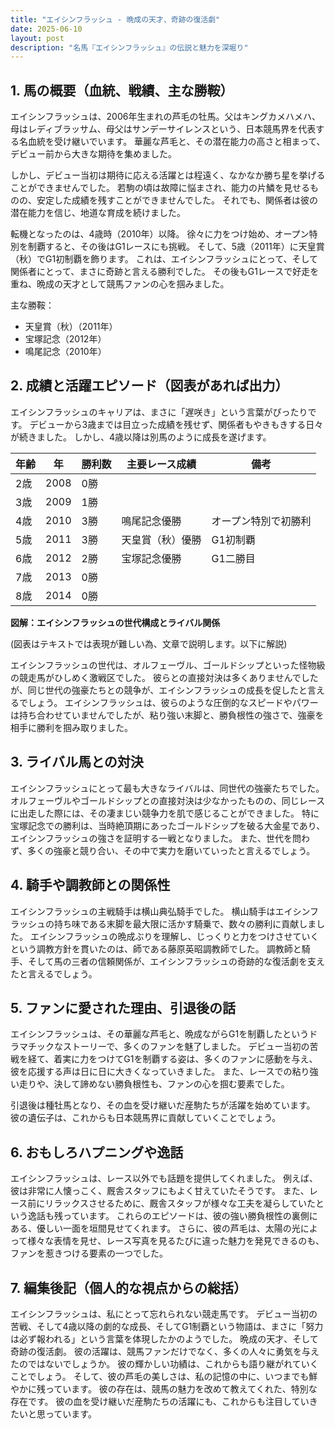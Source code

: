 ```yaml
---
title: "エイシンフラッシュ - 晩成の天才、奇跡の復活劇"
date: 2025-06-10
layout: post
description: "名馬『エイシンフラッシュ』の伝説と魅力を深堀り"
---
```


## 1. 馬の概要（血統、戦績、主な勝鞍）

エイシンフラッシュは、2006年生まれの芦毛の牡馬。父はキングカメハメハ、母はレディブラッサム、母父はサンデーサイレンスという、日本競馬界を代表する名血統を受け継いでいます。  華麗な芦毛と、その潜在能力の高さと相まって、デビュー前から大きな期待を集めました。

しかし、デビュー当初は期待に応える活躍とは程遠く、なかなか勝ち星を挙げることができませんでした。  若駒の頃は故障に悩まされ、能力の片鱗を見せるものの、安定した成績を残すことができませんでした。  それでも、関係者は彼の潜在能力を信じ、地道な育成を続けました。

転機となったのは、4歳時（2010年）以降。  徐々に力をつけ始め、オープン特別を制覇すると、その後はG1レースにも挑戦。  そして、5歳（2011年）に天皇賞（秋）でG1初制覇を飾ります。  これは、エイシンフラッシュにとって、そして関係者にとって、まさに奇跡と言える勝利でした。  その後もG1レースで好走を重ね、晩成の天才として競馬ファンの心を掴みました。

主な勝鞍：

* 天皇賞（秋）（2011年）
* 宝塚記念（2012年）
* 鳴尾記念（2010年）


## 2. 成績と活躍エピソード（図表があれば出力）

エイシンフラッシュのキャリアは、まさに「遅咲き」という言葉がぴったりです。  デビューから3歳までは目立った成績を残せず、関係者もやきもきする日々が続きました。  しかし、4歳以降は別馬のように成長を遂げます。


| 年齢 | 年 | 勝利数 | 主要レース成績 | 備考 |
|---|---|---|---|---|
| 2歳 | 2008 | 0勝 |  |  |
| 3歳 | 2009 | 1勝 |  |  |
| 4歳 | 2010 | 3勝 | 鳴尾記念優勝 | オープン特別で初勝利 |
| 5歳 | 2011 | 3勝 | 天皇賞（秋）優勝 | G1初制覇 |
| 6歳 | 2012 | 2勝 | 宝塚記念優勝 | G1二勝目 |
| 7歳 | 2013 | 0勝 |  |  |
| 8歳 | 2014 | 0勝 |  |  |


**図解：エイシンフラッシュの世代構成とライバル関係**

(図表はテキストでは表現が難しい為、文章で説明します。以下に解説)

エイシンフラッシュの世代は、オルフェーヴル、ゴールドシップといった怪物級の競走馬がひしめく激戦区でした。  彼らとの直接対決は多くありませんでしたが、同じ世代の強豪たちとの競争が、エイシンフラッシュの成長を促したと言えるでしょう。  エイシンフラッシュは、彼らのような圧倒的なスピードやパワーは持ち合わせていませんでしたが、粘り強い末脚と、勝負根性の強さで、強豪を相手に勝利を掴み取りました。


## 3. ライバル馬との対決

エイシンフラッシュにとって最も大きなライバルは、同世代の強豪たちでした。  オルフェーヴルやゴールドシップとの直接対決は少なかったものの、同じレースに出走した際には、その凄まじい競争力を肌で感じることができました。  特に宝塚記念での勝利は、当時絶頂期にあったゴールドシップを破る大金星であり、エイシンフラッシュの強さを証明する一戦となりました。  また、世代を問わず、多くの強豪と競り合い、その中で実力を磨いていったと言えるでしょう。


## 4. 騎手や調教師との関係性

エイシンフラッシュの主戦騎手は横山典弘騎手でした。  横山騎手はエイシンフラッシュの持ち味である末脚を最大限に活かす騎乗で、数々の勝利に貢献しました。  エイシンフラッシュの晩成ぶりを理解し、じっくりと力をつけさせていくという調教方針を貫いたのは、師である藤原英昭調教師でした。  調教師と騎手、そして馬の三者の信頼関係が、エイシンフラッシュの奇跡的な復活劇を支えたと言えるでしょう。


## 5. ファンに愛された理由、引退後の話

エイシンフラッシュは、その華麗な芦毛と、晩成ながらG1を制覇したというドラマチックなストーリーで、多くのファンを魅了しました。  デビュー当初の苦戦を経て、着実に力をつけてG1を制覇する姿は、多くのファンに感動を与え、彼を応援する声は日に日に大きくなっていきました。  また、レースでの粘り強い走りや、決して諦めない勝負根性も、ファンの心を掴む要素でした。

引退後は種牡馬となり、その血を受け継いだ産駒たちが活躍を始めています。  彼の遺伝子は、これからも日本競馬界に貢献していくことでしょう。


## 6. おもしろハプニングや逸話

エイシンフラッシュは、レース以外でも話題を提供してくれました。  例えば、彼は非常に人懐っこく、厩舎スタッフにもよく甘えていたそうです。  また、レース前にリラックスさせるために、厩舎スタッフが様々な工夫を凝らしていたという逸話も残っています。  これらのエピソードは、彼の強い勝負根性の裏側にある、優しい一面を垣間見せてくれます。  さらに、彼の芦毛は、太陽の光によって様々な表情を見せ、レース写真を見るたびに違った魅力を発見できるのも、ファンを惹きつける要素の一つでした。


## 7. 編集後記（個人的な視点からの総括）

エイシンフラッシュは、私にとって忘れられない競走馬です。  デビュー当初の苦戦、そして4歳以降の劇的な成長、そしてG1制覇という物語は、まさに「努力は必ず報われる」という言葉を体現したかのようでした。  晩成の天才、そして奇跡の復活劇。  彼の活躍は、競馬ファンだけでなく、多くの人々に勇気を与えたのではないでしょうか。  彼の輝かしい功績は、これからも語り継がれていくことでしょう。  そして、彼の芦毛の美しさは、私の記憶の中に、いつまでも鮮やかに残っています。  彼の存在は、競馬の魅力を改めて教えてくれた、特別な存在です。  彼の血を受け継いだ産駒たちの活躍にも、これからも注目していきたいと思っています。
